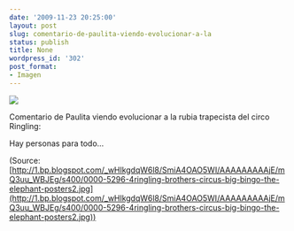 ```yaml
---
date: '2009-11-23 20:25:00'
layout: post
slug: comentario-de-paulita-viendo-evolucionar-a-la
status: publish
title: None
wordpress_id: '302'
post_format:
- Imagen
---
```


[![](http://jjdenis.files.wordpress.com/2012/04/tumblr_ktktxxtj2b1qzqnl8o1_400.jpg)](http://1.bp.blogspot.com/_wHlkgdqW6l8/SmiA4OAO5WI/AAAAAAAAAjE/mQ3uu_WBJEg/s400/0000-5296-4ringling-brothers-circus-big-bingo-the-elephant-posters2.jpg)

Comentario de Paulita viendo evolucionar a la rubia trapecista del circo Ringling:





Hay personas para todo…

(Source: [http://1.bp.blogspot.com/_wHlkgdqW6l8/SmiA4OAO5WI/AAAAAAAAAjE/mQ3uu_WBJEg/s400/0000-5296-4ringling-brothers-circus-big-bingo-the-elephant-posters2.jpg](http://1.bp.blogspot.com/_wHlkgdqW6l8/SmiA4OAO5WI/AAAAAAAAAjE/mQ3uu_WBJEg/s400/0000-5296-4ringling-brothers-circus-big-bingo-the-elephant-posters2.jpg))

